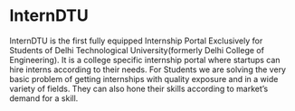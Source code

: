 # InternDTU

InternDTU is the first fully equipped Internship Portal Exclusively for Students of Delhi Technological University(formerly Delhi College of Engineering). It is a college specific internship portal where startups can hire interns according to their needs. For Students we are solving the very basic problem of getting internships with quality exposure and in a wide variety of fields. They can also hone their skills according to market’s demand for a skill.
